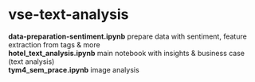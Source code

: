 # vse-text-analysis

**data-preparation-sentiment.ipynb** prepare data with sentiment, feature extraction from tags & more  
**hotel_text_analysis.ipynb** main notebook with insights & business case (text analysis)  
**tym4_sem_prace.ipynb** image analysis
